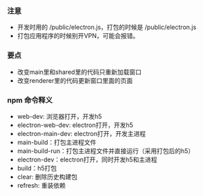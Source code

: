 ### 注意

* 开发时用的 /public/electron.js，打包的时候是 /public/electron.js
* 打包应用程序的时候别开VPN，可能会报错。


### 要点

* 改变main里和shared里的代码只重新加载窗口
* 改变renderer里的代码更新窗口里面的页面


### npm 命令释义

* web-dev: 浏览器打开，开发h5
* electron-web-dev: electron打开，开发h5
* electron-main-dev: electron打开，开发主进程
* main-build：打包主进程文件
* main-build-run：打包主进程文件并直接运行（采用打包后的h5）
* electron-dev：electron打开，同时开发h5和主进程
* build：h5打包
* clear: 删除历史构建包
* refresh: 重装依赖